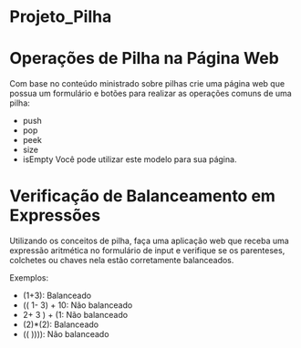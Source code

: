 # Projeto_Pilha
# Operações de Pilha na Página Web
Com base no conteúdo ministrado sobre pilhas crie uma página web que possua um formulário e botões para realizar as operações comuns de uma pilha:

- push
- pop
- peek
- size
- isEmpty
Você pode utilizar este modelo para sua página.

# Verificação de Balanceamento em Expressões
Utilizando os conceitos de pilha, faça uma aplicação web que receba uma expressão aritmética no formulário de input e verifique se os parenteses, colchetes ou chaves nela estão corretamente balanceados.

Exemplos:

- (1+3): Balanceado
- (( 1- 3) + 10: Não balanceado
- 2+ 3 ) + (1: Não balanceado
- (2)*(2): Balanceado
- (( )))): Não balanceado

